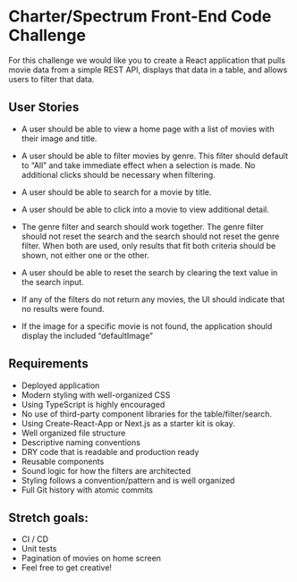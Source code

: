 # Charter/Spectrum Front-End Code Challenge

For this challenge we would like you to create a React application that pulls movie data from a simple REST API, displays that data in a table, and allows users to filter that data.

## User Stories

- A user should be able to view a home page with a list of movies with their image and title.

- A user should be able to filter movies by genre. This filter should default to “All” and take immediate effect when a selection is made. No additional clicks should be necessary when filtering.

- A user should be able to search for a movie by title.

- A user should be able to click into a movie to view additional detail.

-  The genre filter and search should work together. The genre filter should not reset the search and the search should not reset the genre filter. When both are used, only results that fit both criteria should be shown, not either one or the other.
-  A user should be able to reset the search by clearing the text value in the search input. 
- If any of the filters do not return any movies, the UI should indicate that no results were found. 
- If the image for a specific movie is not found, the application should display the included “defaultImage”




## Requirements

- Deployed application
- Modern styling with well-organized CSS
- Using TypeScript is highly encouraged
- No use of third-party component libraries for the table/filter/search.
- Using Create-React-App or Next.js as a starter kit is okay.
- Well organized file structure
- Descriptive naming conventions
- DRY code that is readable and production ready
- Reusable components
- Sound logic for how the filters are architected
- Styling follows a convention/pattern and is well organized
- Full Git history with atomic commits

## Stretch goals:

- CI / CD
- Unit tests
- Pagination of movies on home screen
- Feel free to get creative!
